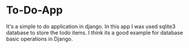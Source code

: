 # To-Do-App

  It's a simple to do application in django. In this app I was used sqlite3 database to store the todo items. I think its a good example for database basic operations in Django.
